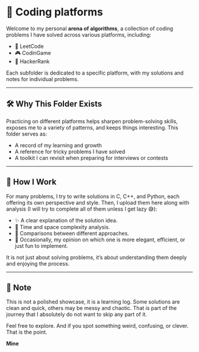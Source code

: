 # 🎯 Coding platforms

Welcome to my personal **arena of algorithms**, a collection of coding problems I have solved across various platforms, including:

- 🧩 LeetCode  
- 🎮 CodinGame  
- 📘 HackerRank

Each subfolder is dedicated to a specific platform, with my solutions and notes for individual problems.

---

## 🛠 Why This Folder Exists

Practicing on different platforms helps sharpen problem-solving skills, exposes me to a variety of patterns, and keeps things interesting. This folder serves as:

- A record of my learning and growth  
- A reference for tricky problems I have solved  
- A toolkit I can revisit when preparing for interviews or contests

---

## 🧪 How I Work

For many problems, I try to write solutions in C, C++, and Python, each offering its own perspective and style. Then, I upload them here along with analysis (I will try to complete all of them unless I get lazy 😅):

- ✨ A clear explanation of the solution idea.
- 🧮 Time and space complexity analysis.
- 🔁 Comparisons between different approaches.
- 💬 Occasionally, my opinion on which one is more elegant, efficient, or just fun to implement.

It is not just about solving problems, it’s about understanding them deeply and enjoying the process.

---

## 🚧 Note

This is not a polished showcase, it is a learning log. Some solutions are clean and quick, others may be messy and chaotic. That is part of the journey that I absolutely do not want to skip any part of it.

Feel free to explore. And if you spot something weird, confusing, or clever. That is the point.

**Mine**

